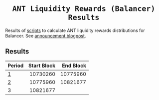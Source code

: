 <h1 align=center><code>ANT Liquidity Rewards (Balancer) Results</code></h1>

Results of [scripts](https://github.com/aragonone/ant-balancer-rewards) to calculate ANT liquidity rewards distributions for Balancer. See [announcement blogpost](https://aragon.org/blog/ant-liquidity-rewards-now-on-balancer).

## Results

| Period               | Start Block | End Block |
| :-----               | ----------: | --------: |
| [1](/1/_totals.json) | 10730260    | 10775960  |
| [2](/2/_totals.json) | 10775960    | 10821677  |
| 3                    | 10821677    |           |
